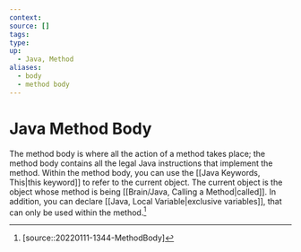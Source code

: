 ```yaml
---
context:
source: []
tags: 
type:
up:
  - Java, Method
aliases:
  - body
  - method body
---
```


# Java Method Body

The method body is where all the action of a method takes place; the method body contains all the legal Java instructions that implement the method. Within the method body, you can use the [[Java Keywords, This|this keyword]] to refer to the current object. The current object is the object whose method is being [[Brain/Java, Calling a Method|called]]. In addition, you can declare [[Java, Local Variable|exclusive variables]], that can only be used within the method.[^1]

[^1]: [source::20220111-1344-MethodBody]

